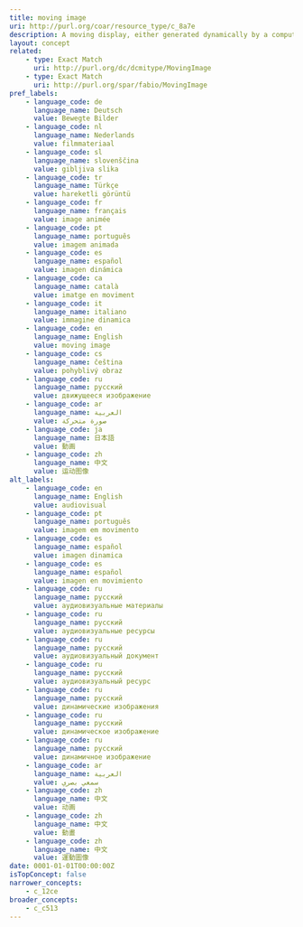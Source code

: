 ```yaml
---
title: moving image
uri: http://purl.org/coar/resource_type/c_8a7e
description: A moving display, either generated dynamically by a computer program or formed from a series of pre-recorded still images imparting an impression of motion when shown in succession. (adapted from fabio)
layout: concept
related:
    - type: Exact Match
      uri: http://purl.org/dc/dcmitype/MovingImage
    - type: Exact Match
      uri: http://purl.org/spar/fabio/MovingImage
pref_labels:
    - language_code: de
      language_name: Deutsch
      value: Bewegte Bilder
    - language_code: nl
      language_name: Nederlands
      value: filmmateriaal
    - language_code: sl
      language_name: slovenščina
      value: gibljiva slika
    - language_code: tr
      language_name: Türkçe
      value: hareketli görüntü
    - language_code: fr
      language_name: français
      value: image animée
    - language_code: pt
      language_name: português
      value: imagem animada
    - language_code: es
      language_name: español
      value: imagen dinámica
    - language_code: ca
      language_name: català
      value: imatge en moviment
    - language_code: it
      language_name: italiano
      value: immagine dinamica
    - language_code: en
      language_name: English
      value: moving image
    - language_code: cs
      language_name: čeština
      value: pohyblivý obraz
    - language_code: ru
      language_name: русский
      value: движущееся изображение
    - language_code: ar
      language_name: العربية
      value: صورة متحركة
    - language_code: ja
      language_name: 日本語
      value: 動画
    - language_code: zh
      language_name: 中文
      value: 运动图像
alt_labels:
    - language_code: en
      language_name: English
      value: audiovisual
    - language_code: pt
      language_name: português
      value: imagem em movimento
    - language_code: es
      language_name: español
      value: imagen dinamica
    - language_code: es
      language_name: español
      value: imagen en movimiento
    - language_code: ru
      language_name: русский
      value: аудиовизуальные материалы
    - language_code: ru
      language_name: русский
      value: аудиовизуальные ресурсы
    - language_code: ru
      language_name: русский
      value: аудиовизуальный документ
    - language_code: ru
      language_name: русский
      value: аудиовизуальный ресурс
    - language_code: ru
      language_name: русский
      value: динамические изображения
    - language_code: ru
      language_name: русский
      value: динамическое изображение
    - language_code: ru
      language_name: русский
      value: динамичное изображение
    - language_code: ar
      language_name: العربية
      value: سمعي بصري
    - language_code: zh
      language_name: 中文
      value: 动画
    - language_code: zh
      language_name: 中文
      value: 動畫
    - language_code: zh
      language_name: 中文
      value: 運動圖像
date: 0001-01-01T00:00:00Z
isTopConcept: false
narrower_concepts:
    - c_12ce
broader_concepts:
    - c_c513
---
```


